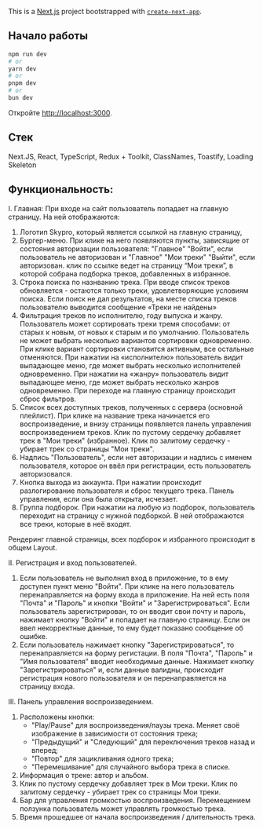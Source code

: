 This is a [Next.js](https://nextjs.org/) project bootstrapped with [`create-next-app`](https://github.com/vercel/next.js/tree/canary/packages/create-next-app).

## Начало работы

```bash
npm run dev
# or
yarn dev
# or
pnpm dev
# or
bun dev
```

Откройте [http://localhost:3000](http://localhost:3000).

## Стек

Next.JS, React, TypeScript, Redux + Toolkit, ClassNames, Toastify, Loading Skeleton

## Функциональность:

I. Главная:
При входе на сайт пользователь попадает на главную страницу.
На ней отображаются:

1.  Логотип Skypro, который является ссылкой на главную страницу,
2.  Бургер-меню. При клике на него появляются пункты, зависящие от состояния авторизации пользователя:
    "Главное"
    "Войти", если пользователь не авторизован и
    "Главное"
    "Мои треки"
    "Выйти", если авторизован.
    клик по ссылке ведет на страницу “Мои треки”, в которой собрана подборка треков, добавленных в избранное.
3.  Строка поиска по назнванию трека. При вводе список треков обновляется - остаются только треки, удовлетворяющие условиям поиска. Если поиск не дал результатов, на месте списка треков пользователю выводится сообщение «Треки не найдены»
4.  Фильтрация треков по исполнителю, году выпуска и жанру.
    Пользователь может сортировать треки тремя способами: от старых к новым, от новых к старым и по умолчанию. Пользователь не может выбрать несколько вариантов сортировки одновременно. При клике вариант сортировки становится активным, все остальные отменяются.
    При нажатии на «исполнителю» пользователь видит выпадающее меню, где может выбрать несколько исполнителей одновременно.
    При нажатии на «жанру» пользователь видит выпадающее меню, где может выбрать несколько жанров одновременно.
    При переходе на главную страницу происходит сброс фильтров.
5.  Список всех доступных треков, полученных с сервера (основной плейлист).
    При клике на название трека начинается его воспроизведение, и внизу страницы появляется панель управления воспроизведением треков.
    Клик по пустому сердечку добавляет трек в "Мои треки" (избранное).
    Клик по залитому сердечку - убирает трек со страницы "Мои треки".
6.  Надпись "Пользователь", если нет авторизации и надпись с именем пользователя, которое он ввёл при регистрации, есть пользователь авторизовался.
7.  Кнопка выхода из аккаунта. При нажатии происходит разлогирование пользователя и сброс текущего трека. Панель управления, если она была открыта, исчезает.
8.  Группа подборок.
    При нажатии на любую из подборок, пользователь переходит на страницу с нужной подборкой.
    В ней отображаются все треки, которые в неё входят.

Рендеринг главной страницы, всех подборок и избранного происходит в общем Layout.

II. Регистрация и вход пользователей.

1. Если пользователь не выполнил вход в приложение, то в ему доступен пункт меню "Войти". При клике на него пользователь перенаправляется на форму входа в приложение. На ней есть поля "Почта" и "Пароль" и кнопки "Войти" и "Зарегистрироваться".
   Если пользователь зарегистрирован, то он вводит свои почту и пароль, нажимает кнопку "Войти" и попадает на главную страницу.
   Если он ввел некорректные данные, то ему будет показано сообщение об ошибке.
2. Если пользователь нажимает кнопку "Зарегистрироваться", то перенаправляется на форму регистации. В поля "Почта", "Пароль" и "Имя пользователя" вводит необходимые данные. Нажимает кнопку "Зарегистрироваться" и, если данные валидны, происходит регистрация нового пользователя и он перенаправляется на страницу входа.

III. Панель управления воспроизведением.

1. Расположены кнопки:
   - "Play/Pause" для воспроизведения/паузы трека. Меняет своё изображение в зависимости от состояния трека;
   - "Предыдущий" и "Следующий" для переключения треков назад и вперед;
   - "Повтор" для зацикливания одного трека;
   - "Перемешивание" для случайного выбора трека в списке.
2. Информация о треке: автор и альбом.
3. Клик по пустому сердечку добавляет трек в Мои треки. Клик по залитому сердечку - убирает трек со страницы Мои треки.
4. Бар для управления громкостью воспроизведения. Перемещением ползунка пользователь может управлять громкостью трека.
5. Время прошедшее от начала воспроизведения / длительность трека.
